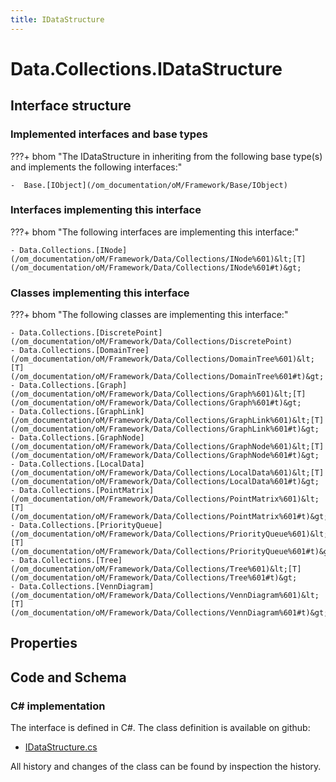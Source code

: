 ```yaml
---
title: IDataStructure
---
```


# Data.Collections.IDataStructure



## Interface structure

### Implemented interfaces and base types

???+ bhom "The IDataStructure in inheriting from the following base type(s) and implements the following interfaces:"

    -  Base.[IObject](/om_documentation/oM/Framework/Base/IObject)


### Interfaces implementing this interface

???+ bhom "The following interfaces are implementing this interface:"

    - Data.Collections.[INode](/om_documentation/oM/Framework/Data/Collections/INode%601)&lt;[T](/om_documentation/oM/Framework/Data/Collections/INode%601#t)&gt;


### Classes implementing this interface

???+ bhom "The following classes are implementing this interface:"

    - Data.Collections.[DiscretePoint](/om_documentation/oM/Framework/Data/Collections/DiscretePoint)
    - Data.Collections.[DomainTree](/om_documentation/oM/Framework/Data/Collections/DomainTree%601)&lt;[T](/om_documentation/oM/Framework/Data/Collections/DomainTree%601#t)&gt;
    - Data.Collections.[Graph](/om_documentation/oM/Framework/Data/Collections/Graph%601)&lt;[T](/om_documentation/oM/Framework/Data/Collections/Graph%601#t)&gt;
    - Data.Collections.[GraphLink](/om_documentation/oM/Framework/Data/Collections/GraphLink%601)&lt;[T](/om_documentation/oM/Framework/Data/Collections/GraphLink%601#t)&gt;
    - Data.Collections.[GraphNode](/om_documentation/oM/Framework/Data/Collections/GraphNode%601)&lt;[T](/om_documentation/oM/Framework/Data/Collections/GraphNode%601#t)&gt;
    - Data.Collections.[LocalData](/om_documentation/oM/Framework/Data/Collections/LocalData%601)&lt;[T](/om_documentation/oM/Framework/Data/Collections/LocalData%601#t)&gt;
    - Data.Collections.[PointMatrix](/om_documentation/oM/Framework/Data/Collections/PointMatrix%601)&lt;[T](/om_documentation/oM/Framework/Data/Collections/PointMatrix%601#t)&gt;
    - Data.Collections.[PriorityQueue](/om_documentation/oM/Framework/Data/Collections/PriorityQueue%601)&lt;[T](/om_documentation/oM/Framework/Data/Collections/PriorityQueue%601#t)&gt;
    - Data.Collections.[Tree](/om_documentation/oM/Framework/Data/Collections/Tree%601)&lt;[T](/om_documentation/oM/Framework/Data/Collections/Tree%601#t)&gt;
    - Data.Collections.[VennDiagram](/om_documentation/oM/Framework/Data/Collections/VennDiagram%601)&lt;[T](/om_documentation/oM/Framework/Data/Collections/VennDiagram%601#t)&gt;


## Properties

## Code and Schema

### C# implementation

The interface is defined in C#. The class definition is available on github:

- [IDataStructure.cs](https://github.com/BHoM/BHoM/blob/develop/Data_oM/Collections\IDataStructure.cs)

All history and changes of the class can be found by inspection the history.
